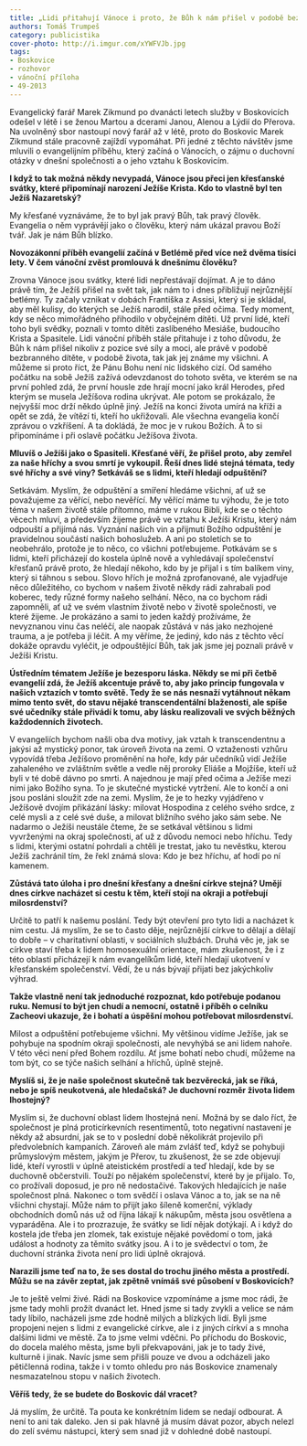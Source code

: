 ```yaml
---
title: „Lidi přitahují Vánoce i proto, že Bůh k nám přišel v podobě bezbranného dítěte,“ říká farář Marek Zikmund
authors: Tomáš Trumpeš
category: publicistika
cover-photo: http://i.imgur.com/xYWFVJb.jpg
tags:
- Boskovice
- rozhovor
- vánoční příloha
- 49-2013
---
```


Evangelický farář Marek Zikmund po dvanácti letech služby v Boskovicích odešel v létě i se ženou Martou a dcerami Janou, Alenou a Lýdií do Přerova. Na uvolněný sbor nastoupí nový farář až v létě, proto do Boskovic Marek Zikmund stále pracovně zajíždí vypomáhat. Při jedné z těchto návštěv jsme mluvili o evangelijním příběhu, který začíná o Vánocích, o zájmu o duchovní otázky v dnešní společnosti a o jeho vztahu k Boskovicím.

**I když to tak možná někdy nevypadá, Vánoce jsou přeci jen křesťanské svátky, které připomínají narození Ježíše Krista. Kdo to vlastně byl ten Ježíš Nazaretský?**

My křesťané vyznáváme, že to byl jak pravý Bůh, tak pravý člověk. Evangelia o něm vyprávějí jako o člověku, který nám ukázal pravou Boží tvář. Jak je nám Bůh blízko.

**Novozákonní příběh evangelií začíná v Betlémě před více než dvěma tisíci lety. V čem vánoční zvěst promlouvá k dnešnímu člověku?**

Zrovna Vánoce jsou svátky, které lidi nepřestávají dojímat. A je to dáno právě tím, že Ježíš přišel na svět tak, jak nám to i dnes přibližují nejrůznější betlémy. Ty začaly vznikat v dobách Františka z Assisi, který si je skládal, aby měl kulisy, do kterých se Ježíš narodil, stále před očima. Tedy moment, kdy se něco mimořádného přihodilo v obyčejném dítěti. Už první lidé, kteří toho byli svědky, poznali v tomto dítěti zaslíbeného Mesiáše, budoucího Krista a Spasitele. Lidi vánoční příběh stále přitahuje i z toho důvodu, že Bůh k nám přišel nikoliv z pozice své síly a moci, ale právě v podobě bezbranného dítěte, v podobě života, tak jak jej známe my všichni. A můžeme si proto říct, že Pánu Bohu není nic lidského cizí. Od samého počátku na sobě Ježíš zažívá odevzdanost do tohoto světa, ve kterém se na první pohled zdá, že první housle zde hrají mocní jako král Herodes, před kterým se musela Ježíšova rodina ukrývat. Ale potom se prokázalo, že nejvyšší moc drží někdo úplně jiný. Ježíš na konci života umírá na kříži a opět se zdá, že vítězí ti, kteří ho ukřižovali. Ale všechna evangelia končí zprávou o vzkříšení. A ta dokládá, že moc je v rukou Božích. A to si připomínáme i při oslavě počátku Ježíšova života.

**Mluvíš o Ježíši jako o Spasiteli. Křesťané věří, že přišel proto, aby zemřel za naše hříchy a svou smrtí je vykoupil. Řeší dnes lidé stejná témata, tedy své hříchy a své viny? Setkáváš se s lidmi, kteří hledají odpuštění?**

Setkávám. Myslím, že odpuštění a smíření hledáme všichni, ať už se považujeme za věřící, nebo nevěřící. My věřící máme tu výhodu, že je toto téma v našem životě stále přítomno, máme v rukou Bibli, kde se o těchto věcech mluví, a především žijeme právě ve vztahu k Ježíši Kristu, který nám odpouští a přijímá nás. Vyznání našich vin a přijmutí Božího odpuštění je pravidelnou součástí našich bohoslužeb. A ani po stoletích se to neobehrálo, protože je to něco, co všichni potřebujeme. Potkávám se s lidmi, kteří přicházejí do kostela úplně nově a vyhledávají společenství křesťanů právě proto, že hledají někoho, kdo by je přijal i s tím balíkem viny, který si táhnou s sebou. Slovo hřích je možná zprofanované, ale vyjadřuje něco důležitého, co bychom v našem životě někdy rádi zahrabali pod koberec, tedy různé formy našeho selhání. Něco, na co bychom rádi zapomněli, ať už ve svém vlastním životě nebo v životě společnosti, ve které žijeme. Je prokázáno a sami to jeden každý prožíváme, že nevyznanou vinu čas neléčí, ale naopak zůstává v nás jako nezhojené trauma, a je potřeba ji léčit. A my věříme, že jediný, kdo nás z těchto věcí dokáže opravdu vyléčit, je odpouštějící Bůh, tak jak jsme jej poznali právě v Ježíši Kristu.

**Ústředním tématem Ježíše je bezesporu láska. Někdy se mi při četbě evangelií zdá, že Ježíš akcentuje právě to, aby jako princip fungovala v našich vztazích v tomto světě. Tedy že se nás nesnaží vytáhnout někam mimo tento svět, do stavu nějaké transcendentální blaženosti, ale spíše své učedníky stále přivádí k tomu, aby lásku realizovali ve svých běžných každodenních životech.**

V evangeliích bychom našli oba dva motivy, jak vztah k transcendentnu a jakýsi až mystický ponor, tak úroveň života na zemi. O vztaženosti vzhůru vypovídá třeba Ježíšovo proměnění na hoře, kdy pár učedníků vidí Ježíše zahaleného ve zvláštním světle a vedle něj proroky Eliáše a Mojžíše, kteří už byli v té době dávno po smrti. A najednou je mají před očima a Ježíše mezi nimi jako Božího syna. To je skutečné mystické vytržení. Ale to končí a oni jsou posláni sloužit zde na zemi. Myslím, že je to hezky vyjádřeno v Ježíšově dvojím přikázání lásky: milovat Hospodina z celého svého srdce, z celé mysli a z celé své duše, a milovat bližního svého jako sám sebe. Ne nadarmo o Ježíši neustále čteme, že se setkával většinou s lidmi vyvrženými na okraj společnosti, ať už z důvodu nemoci nebo hříchu. Tedy s lidmi, kterými ostatní pohrdali a chtěli je trestat, jako tu nevěstku, kterou Ježíš zachránil tím, že řekl známá slova: Kdo je bez hříchu, ať hodí po ní kamenem.

**Zůstává tato úloha i pro dnešní křesťany a dnešní církve stejná? Umějí dnes církve nacházet si cestu k těm, kteří stojí na okraji a potřebují milosrdenství?**

Určitě to patří k našemu poslání. Tedy být otevření pro tyto lidi a nacházet k nim cestu. Já myslím, že se to často děje, nejrůznější církve to dělají a dělají to dobře – v charitativní oblasti, v sociálních službách. Druhá věc je, jak se církve staví třeba k lidem homosexuální orientace, mám zkušenost, že i z této oblasti přicházejí k nám evangelíkům lidé, kteří hledají ukotvení v křesťanském společenství. Vědí, že u nás bývají přijati bez jakýchkoliv výhrad.

**Takže vlastně není tak jednoduché rozpoznat, kdo potřebuje podanou ruku. Nemusí to být jen chudí a nemocní, ostatně i příběh o celníku Zacheovi ukazuje, že i bohatí a úspěšní mohou potřebovat milosrdenství.**

Milost a odpuštění potřebujeme všichni. My většinou vidíme Ježíše, jak se pohybuje na spodním okraji společnosti, ale nevyhýbá se ani lidem nahoře. V této věci není před Bohem rozdílu. Ať jsme bohatí nebo chudí, můžeme na tom být, co se týče našich selhání a hříchů, úplně stejně.

**Myslíš si, že je naše společnost skutečně tak bezvěrecká, jak se říká, nebo je spíš neukotvená, ale hledačská? Je duchovní rozměr života lidem lhostejný?**

Myslím si, že duchovní oblast lidem lhostejná není. Možná by se dalo říct, že společnost je plná proticírkevních resentimentů, toto negativní nastavení je někdy až absurdní, jak se to v poslední době několikrát projevilo při předvolebních kampaních. Zároveň ale mám zvlášť teď, když se pohybuji průmyslovým městem, jakým je Přerov, tu zkušenost, že se zde objevují lidé, kteří vyrostli v úplně ateistickém prostředí a teď hledají, kde by se duchovně občerstvili. Touží po nějakém společenství, které by je přijalo. To, co prožívali doposud, je pro ně nedostačivé. Takových hledajících je naše společnost plná. Nakonec o tom svědčí i oslava Vánoc a to, jak se na ně všichni chystají. Může nám to přijít jako šíleně komerční, výklady obchodních domů nás už od října lákají k nákupům, města jsou osvětlena a vyparáděna. Ale i to prozrazuje, že svátky se lidí nějak dotýkají. A i když do kostela jde třeba jen zlomek, tak existuje nějaké povědomí o tom, jaká událost a hodnoty za těmito svátky jsou. A i to je svědectví o tom, že duchovní stránka života není pro lidi úplně okrajová.

**Narazili jsme teď na to, že ses dostal do trochu jiného města a prostředí. Můžu se na závěr zeptat, jak zpětně vnímáš své působení v Boskovicích?**

Je to ještě velmi živé. Rádi na Boskovice vzpomínáme a jsme moc rádi, že jsme tady mohli prožít dvanáct let. Hned jsme si tady zvykli a velice se nám tady líbilo, nacházeli jsme zde hodně milých a blízkých lidí. Byli jsme propojeni nejen s lidmi z evangelické církve, ale i z jiných církví a s mnoha dalšími lidmi ve městě. Za to jsme velmi vděčni. Po příchodu do Boskovic, do docela malého města, jsme byli překvapováni, jak je to tady živé, kulturně i jinak. Navíc jsme sem přišli pouze ve dvou a odcházeli jako pětičlenná rodina, takže i v tomto ohledu pro nás Boskovice znamenaly nesmazatelnou stopu v našich životech.

**Věříš tedy, že se budete do Boskovic dál vracet?**

Já myslím, že určitě. Ta pouta ke konkrétním lidem se nedají odbourat. A není to ani tak daleko. Jen si pak hlavně já musím dávat pozor, abych nelezl do zelí svému nástupci, který sem snad již v dohledné době nastoupí.
